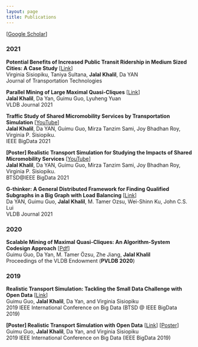 ```yaml
---
layout: page
title: Publications
---
```


[<a href="https://scholar.google.com/citations?user=mH6ot6kAAAAJ&hl=en" target="_blank">Google Scholar</a>]
<br />

<h3>
    <a name='2021'></a> 2021
</h3>

<div class="media">
    <div class="media-body">
       <p class="media-heading">
          <strong>Potential Benefits of Increased Public Transit Ridership in Medium Sized Cities: A Case Study</strong> [<a href="https://doi.org/10.4236/jtts.2022.121004" target="_blank">Link</a>]<br />
          Virginia Sisiopiku, Taniya Sultana, <b>Jalal Khalil</b>, Da YAN<br />
          Journal of Transportation Technologies
       </p>
    </div>
</div>

<div class="media">
    <div class="media-body">
       <p class="media-heading">
          <strong>Parallel Mining of Large Maximal Quasi-Cliques</strong> [<a href="https://doi.org/10.1007/s00778-021-00712-2" target="_blank">Link</a>]<br />
          <b>Jalal Khalil</b>, Da Yan, Guimu Guo, Lyuheng Yuan<br />
          VLDB Journal 2021<br />
       </p>
    </div>
</div>

<div class="media">
    <div class="media-body">
       <p class="media-heading">
          <strong>Traffic Study of Shared Micromobility Services by Transportation Simulation</strong> [<a href="https://www.youtube.com/watch?v=irPD1wUYiOA" target="_blank">YouTube</a>]<br />
          <b>Jalal Khalil</b>, Da YAN, Guimu Guo, Mirza Tanzim Sami, Joy Bhadhan Roy, Virginia P. Sisiopiku.<br />
          IEEE BigData 2021<br />
       </p>
    </div>
</div>

<div class="media">
    <div class="media-body">
       <p class="media-heading">
          <strong> [Poster] Realistic Transport Simulation for Studying the Impacts of Shared Micromobility Services</strong> [<a href="https://youtu.be/SyR0mosJbDg" target="_blank">YouTube</a>]<br />
          <b>Jalal Khalil</b>, Da YAN, Guimu Guo, Mirza Tanzim Sami, Joy Bhadhan Roy, Virginia P. Sisiopiku.<br />
          BTSD@IEEE BigData 2021<br />
       </p>
    </div>
</div>

<div class="media">
    <div class="media-body">
       <p class="media-heading">
          <strong>G-thinker: A General Distributed Framework for Finding Qualified Subgraphs in a Big Graph with Load Balancing</strong> [<a href="https://doi.org/10.1007/s00778-021-00688-z" target="_blank">Link</a>]<br />
          Da YAN, Guimu Guo, <b>Jalal Khalil</b>, M. Tamer Ozsu, Wei-Shinn Ku, John C.S. Lui<br />
          VLDB Journal 2021<br />
       </p>
    </div>
</div>

<h3>
    <a name='2020'></a> 2020
</h3>

<div class="media">
    <div class="media-body">
       <p class="media-heading">
          <strong>Scalable Mining of Maximal Quasi-Cliques: An Algorithm-System Codesign Approach</strong> [<a href="https://dl.acm.org/doi/10.14778/3436905.3436916" target="_blank">Pdf</a>]<br />
          Guimu Guo, Da Yan, M. Tamer Özsu, Zhe Jiang, <b>Jalal Khalil</b><br />
          Proceedings of the VLDB Endowment (<b>PVLDB 2020</b>)<br />
       </p>
    </div>
</div>

<h3>
    <a name='2019'></a> 2019
</h3>

<div class="media">
    <div class="media-body">
       <p class="media-heading">
          <strong>Realistic Transport Simulation: Tackling the Small Data Challenge with Open Data</strong> [<a href="https://doi.org/10.1109/BigData47090.2019.9006457" target="_blank">Link</a>]<br />
          Guimu Guo, <b>Jalal Khalil</b>, Da Yan, and Virginia Sisiopiku<br />
          2019 IEEE International Conference on Big Data (BTSD @ IEEE BigData 2019)<br />
       </p>
    </div>
</div>

<div class="media">
    <div class="media-body">
       <p class="media-heading">
          <strong> [Poster] Realistic Transport Simulation with Open Data</strong> [<a href="https://doi.org/10.1109/BigData47090.2019.9006291" target="_blank">Link</a>] [<a href="../_data/bigdata19sim_poster.pdf" target="_blank">Poster</a>]<br />
          Guimu Guo, <b>Jalal Khalil</b>, Da Yan, and Virginia Sisiopiku<br />
          2019 IEEE International Conference on Big Data (IEEE BigData 2019)<br />
       </p>
    </div>
</div>

